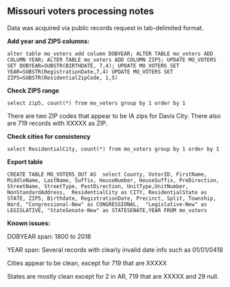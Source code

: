 ## Missouri voters processing notes

Data was acquired via public records request in tab-delimited format.

**Add year and ZIP5 columns:**

`alter table mo_voters add column DOBYEAR;
ALTER TABLE mo_voters ADD COLUMN YEAR;
ALTER TABLE mo_voters ADD COLUMN ZIP5;
UPDATE MO_VOTERS SET DOBYEAR=SUBSTR(BIRTHDATE, 7,4);
UPDATE MO_VOTERS SET YEAR=SUBSTR(RegistrationDate,7,4)
UPDATE MO_VOTERS SET ZIP5=SUBSTR(ResidentialZipCode, 1,5)`


**Check ZIP5 range**

`select zip5, count(*)
from mo_voters
group by 1
order by 1`

There are two ZIP codes that appear to be IA zips for Davis City. There also are 719 records with XXXXX as ZIP.

**Check cities for consistency**

`select ResidentialCity, count(*)
from mo_voters
group by 1
order by 1`


**Export table**

`CREATE TABLE MO_VOTERS_OUT AS 
select County, VoterID, FirstName, MiddleName, LastName, Suffix, HouseNumber, HouseSuffix, PreDirection, StreetName, StreetType, PostDirection, UnitType,UnitNumber, NonStandardAddress, 
ResidentialCity as CITY, ResidentialState as STATE, ZIP5, Birthdate, RegistrationDate, Precinct, Split, Township, Ward, "Congressional-New" as CONGRESSIONAL, 
"Legislative-New" as LEGISLATIVE, "StateSenate-New" as STATESENATE,YEAR
FROM mo_voters`

**Known issues:**

DOBYEAR span: 1800 to 2018

YEAR span: Several records with clearly invalid date info such as 01/01/0418

Cities appear to be clean, except for 719 that are XXXXX

States are mostly clean except for 2 in AR, 719 that are XXXXX and 29 null.

